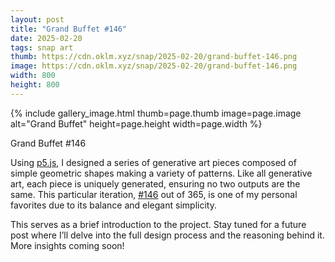 ```yaml
---
layout: post
title: "Grand Buffet #146"
date: 2025-02-20
tags: snap art
thumb: https://cdn.oklm.xyz/snap/2025-02-20/grand-buffet-146.png
image: https://cdn.oklm.xyz/snap/2025-02-20/grand-buffet-146.png
width: 800
height: 800
---
```


{% include gallery_image.html thumb=page.thumb image=page.image alt="Grand Buffet" height=page.height width=page.width %}

<p class="caption">Grand Buffet #146</p>

Using [p5.js](https://p5js.org/), I designed a series of generative art pieces composed of simple geometric shapes making a variety of patterns. Like all generative art, each piece is uniquely generated, ensuring no two outputs are the same. This particular iteration, [#146](https://www.fxhash.xyz/gentk/KT1U6EHmNxJTkvaWJ4ThczG4FSDaHC21ssvi-1352181) out of 365, is one of my personal favorites due to its balance and elegant simplicity.

This serves as a brief introduction to the project. Stay tuned for a future post where I’ll delve into the full design process and the reasoning behind it. More insights coming soon!